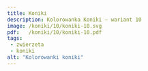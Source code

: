 ```yaml
---
title: Koniki
description: Kolorowanka Koniki – wariant 10
image: /koniki/10/koniki-10.svg
pdf:   /koniki/10/koniki-10.pdf
tags:
 - zwierzeta
 - koniki
alt: "Kolorowanki koniki"
---
```

